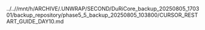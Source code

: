../..//mnt/h/ARCHIVE/.UNWRAP/SECOND/DuRiCore_backup_20250805_170301/backup_repository/phase5_5_backup_20250805_103800/CURSOR_RESTART_GUIDE_DAY10.md